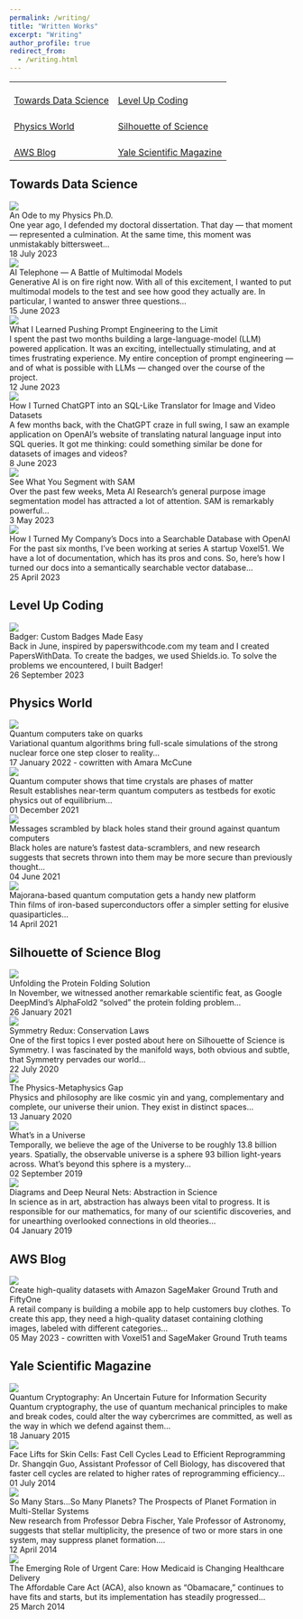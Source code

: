 ```yaml
---
permalink: /writing/
title: "Written Works"
excerpt: "Writing"
author_profile: true
redirect_from: 
  - /writing.html
---
```


<!-- Table starts here -->
<table>
  <tr>
    <td><a href="#towards-data-science"><br>Towards Data Science</a></td>
    <td><a href="#level-up-coding"><br>Level Up Coding</a></td>
  </tr>
  <tr>
    <td><a href="#physics-world"><br>Physics World</a></td>
    <td><a href="#silhouette-of-science"><br>Silhouette of Science</a></td>
  </tr>
  <tr>
    <td><a href="#aws-blog"><br>AWS Blog</a></td>
    <td><a href="#yale-scientific-magazine"><br>Yale Scientific Magazine</a></td>
  </tr>
</table>
<!-- Table ends here -->

## <a id="towards-data-science"></a> Towards Data Science

<div class="writing-list">
  <div class="card-container">
    <a href="https://towardsdatascience.com/an-ode-to-my-physics-ph-d-718894196f91" class="stretched-link" target="_blank"></a>
    <div class="float-layout">
      <div class="writing-card-image">
        <img src="/images/writing/ode_to_physics_phd.jpg">
        <div class="writing-card-content">
          <div class="writing-card-title">An Ode to my Physics Ph.D.</div>
          <div class="writing-card-text">
            One year ago, I defended my doctoral dissertation. That day — that moment — represented a culmination. At the same time, this moment was unmistakably bittersweet...
          </div>
          <div class="writing-card-text-muted">
            18 July 2023
          </div>
        </div>
      </div>
    </div>
  </div>

  <div class="card-container">
    <a href="https://towardsdatascience.com/an-ode-to-my-physics-ph-d-718894196f91" class="stretched-link" target="_blank"></a>
    <div class="float-layout">
      <div class="writing-card-image">
        <img src="/images/writing/ai_telephone.png">
        <div class="writing-card-content">
          <div class="writing-card-title">AI Telephone — A Battle of Multimodal Models</div>
          <div class="writing-card-text">
            Generative AI is on fire right now. With all of this excitement, I wanted to put multimodal models to the test and see how good they actually are. In particular, I wanted to answer three questions...
          </div>
          <div class="writing-card-text-muted">
            15 June 2023
          </div>
        </div>
      </div>
    </div>
  </div>

  <div class="card-container">
    <a href="https://towardsdatascience.com/what-i-learned-pushing-prompt-engineering-to-the-limit-c40f0740641f" class="stretched-link" target="_blank"></a>
    <div class="float-layout">
      <div class="writing-card-image">
        <img src="/images/writing/prompt_engineering.png">
        <div class="writing-card-content">
          <div class="writing-card-title">What I Learned Pushing Prompt Engineering to the Limit</div>
          <div class="writing-card-text">
            I spent the past two months building a large-language-model (LLM) powered application. It was an exciting, intellectually stimulating, and at times frustrating experience. My entire conception of prompt engineering — and of what is possible with LLMs — changed over the course of the project.
          </div>
          <div class="writing-card-text-muted">
            12 June 2023
          </div>
        </div>
      </div>
    </div>
  </div>

  <div class="card-container">
    <a href="https://towardsdatascience.com/how-i-turned-chatgpt-into-an-sql-like-translator-for-image-and-video-datasets-7b22b318400a" class="stretched-link" target="_blank"></a>
    <div class="float-layout">
      <div class="writing-card-image">
        <img src="/images/writing/voxelgpt_sql_translator.png">
        <div class="writing-card-content">
          <div class="writing-card-title">How I Turned ChatGPT into an SQL-Like Translator for Image and Video Datasets</div>
          <div class="writing-card-text">
            A few months back, with the ChatGPT craze in full swing, I saw an example application on OpenAI’s website of translating natural language input into SQL queries. It got me thinking: could something similar be done for datasets of images and videos?
          </div>
          <div class="writing-card-text-muted">
            8 June 2023
          </div>
        </div>
      </div>
    </div>
  </div>

  <div class="card-container">
    <a href="https://towardsdatascience.com/see-what-you-sam-4eea9ad9a5de" class="stretched-link" target="_blank"></a>
    <div class="float-layout">
      <div class="writing-card-image">
        <img src="/images/writing/see_what_you_sam.png">
        <div class="writing-card-content">
          <div class="writing-card-title">See What You Segment with SAM</div>
          <div class="writing-card-text">
            Over the past few weeks, Meta AI Research’s general purpose image segmentation model has attracted a lot of attention. SAM is remarkably powerful...
          </div>
          <div class="writing-card-text-muted">
            3 May 2023
          </div>
        </div>
      </div>
    </div>
  </div>

  <div class="card-container">
    <a href="https://towardsdatascience.com/see-what-you-sam-4eea9ad9a5de" class="stretched-link" target="_blank"></a>
    <div class="float-layout">
      <div class="writing-card-image">
        <img src="/images/writing/how_i_turned_docs_into_database.jpeg">
        <div class="writing-card-content">
          <div class="writing-card-title">How I Turned My Company’s Docs into a Searchable Database with OpenAI</div>
          <div class="writing-card-text">
            For the past six months, I’ve been working at series A startup Voxel51. We have a lot of documentation, which has its pros and cons. So, here’s how I turned our docs into a semantically searchable vector database...
          </div>
          <div class="writing-card-text-muted">
            25 April 2023
          </div>
        </div>
      </div>
    </div>
  </div>

</div>


## <a id="level-up-coding"></a> Level Up Coding

<div class="writing-list">
  <div class="card-container">
    <a href="https://medium.com/gitconnected/badger-custom-badges-made-easy-4d90d66af241" class="stretched-link" target="_blank"></a>
    <div class="float-layout">
      <div class="writing-card-image">
        <img src="/images/writing/badger.png">
        <div class="writing-card-content">
          <div class="writing-card-title">Badger: Custom Badges Made Easy</div>
          <div class="writing-card-text">
            Back in June, inspired by paperswithcode.com my team and I created PapersWithData. To create the badges, we used Shields.io. To solve the problems we encountered, I built Badger!
          </div>
          <div class="writing-card-text-muted">
            26 September 2023
          </div>
        </div>
      </div>
    </div>
  </div>
</div>

## <a id="physics-world"></a> Physics World

<div class="writing-list">

  <div class="card-container">
    <a href="https://physicsworld.com/a/quantum-computers-take-on-quarks/" class="stretched-link" target="_blank"></a>
    <div class="float-layout">
      <div class="writing-card-image">
        <img src="/images/writing/physics_world_quarks.jpg">
        <div class="writing-card-content">
          <div class="writing-card-title">Quantum computers take on quarks</div>
          <div class="writing-card-text">
            Variational quantum algorithms bring full-scale simulations of the strong nuclear force one step closer to reality...
          </div>
          <div class="writing-card-text-muted">
            17 January 2022 - cowritten with Amara McCune
          </div>
        </div>
      </div>
    </div>
  </div>

  <div class="card-container">
    <a href="https://physicsworld.com/a/quantum-computer-shows-that-time-crystals-are-phases-of-matter/" class="stretched-link" target="_blank"></a>
    <div class="float-layout">
      <div class="writing-card-image">
        <img src="/images/writing/physics_world_time_crystal.png">
        <div class="writing-card-content">
          <div class="writing-card-title">Quantum computer shows that time crystals are phases of matter</div>
          <div class="writing-card-text">
            Result establishes near-term quantum computers as testbeds for exotic physics out of equilibrium...
          </div>
          <div class="writing-card-text-muted">
            01 December 2021
          </div>
        </div>
      </div>
    </div>
  </div>

  <div class="card-container">
    <a href="https://physicsworld.com/a/messages-scrambled-by-black-holes-stand-their-ground-against-quantum-computers/" class="stretched-link" target="_blank"></a>
    <div class="float-layout">
      <div class="writing-card-image">
        <img src="/images/writing/physics_world_scrambling.jpg">
        <div class="writing-card-content">
          <div class="writing-card-title">Messages scrambled by black holes stand their ground against quantum computers</div>
          <div class="writing-card-text">
            Black holes are nature’s fastest data-scramblers, and new research suggests that secrets thrown into them may be more secure than previously thought...
          </div>
          <div class="writing-card-text-muted">
            04 June 2021
          </div>
        </div>
      </div>
    </div>
  </div>

  <div class="card-container">
    <a href="https://physicsworld.com/a/majorana-based-quantum-computation-gets-a-handy-new-platform/" class="stretched-link" target="_blank"></a>
    <div class="float-layout">
      <div class="writing-card-image">
        <img src="/images/writing/physics_world_majorana.png">
        <div class="writing-card-content">
          <div class="writing-card-title">Majorana-based quantum computation gets a handy new platform</div>
          <div class="writing-card-text">
            Thin films of iron-based superconductors offer a simpler setting for elusive quasiparticles...
          </div>
          <div class="writing-card-text-muted">
            14 April 2021
          </div>
        </div>
      </div>
    </div>
  </div>
  
</div>

## <a id="silhouette-of-science"></a> Silhouette of Science Blog

<div class="writing-list">

  <div class="card-container">
    <a href="https://silhouetteofscience.com/unfolding-the-protein-folding-solution/" class="stretched-link" target="_blank"></a>
    <div class="float-layout">
      <div class="writing-card-image">
        <img src="/images/writing/sos_protein_folding.jpg">
        <div class="writing-card-content">
          <div class="writing-card-title">Unfolding the Protein Folding Solution</div>
          <div class="writing-card-text">
            In November, we witnessed another remarkable scientific feat, as Google DeepMind’s AlphaFold2 “solved” the protein folding problem...
          </div>
          <div class="writing-card-text-muted">
            26 January 2021
          </div>
        </div>
      </div>
    </div>
  </div>

  <div class="card-container">
    <a href="https://silhouetteofscience.com/symmetry-redux/" class="stretched-link" target="_blank"></a>
    <div class="float-layout">
      <div class="writing-card-image">
        <img src="/images/writing/sos_symmetry_redux.jpg">
        <div class="writing-card-content">
          <div class="writing-card-title">Symmetry Redux: Conservation Laws</div>
          <div class="writing-card-text">
            One of the first topics I ever posted about here on Silhouette of Science is Symmetry. I was fascinated by the manifold ways, both obvious and subtle, that Symmetry pervades our world...
          </div>
          <div class="writing-card-text-muted">
            22 July 2020
          </div>
        </div>
      </div>
    </div>
  </div>

  <div class="card-container">
    <a href="https://silhouetteofscience.com/the-physics-metaphysics-gap/" class="stretched-link" target="_blank"></a>
    <div class="float-layout">
      <div class="writing-card-image">
        <img src="/images/writing/sos_physics_metaphysics_gap.png">
        <div class="writing-card-content">
          <div class="writing-card-title">The Physics-Metaphysics Gap</div>
          <div class="writing-card-text">
            Physics and philosophy are like cosmic yin and yang, complementary and complete, our universe their union. They exist in distinct spaces...
          </div>
          <div class="writing-card-text-muted">
            13 January 2020
          </div>
        </div>
      </div>
    </div>
  </div>

  <div class="card-container">
    <a href="https://silhouetteofscience.com/whats-in-a-universe/" class="stretched-link" target="_blank"></a>
    <div class="float-layout">
      <div class="writing-card-image">
        <img src="/images/writing/sos_universe.jpg">
        <div class="writing-card-content">
          <div class="writing-card-title">What’s in a Universe</div>
          <div class="writing-card-text">
            Temporally, we believe the age of the Universe to be roughly 13.8 billion years. Spatially, the observable universe is a sphere 93 billion light-years across. What’s beyond this sphere is a mystery...
          </div>
          <div class="writing-card-text-muted">
            02 September 2019
          </div>
        </div>
      </div>
    </div>
  </div>

  <div class="card-container">
    <a href="https://silhouetteofscience.com/diagrams-and-deep-neural-nets-abstraction-in-science/" class="stretched-link" target="_blank"></a>
    <div class="float-layout">
      <div class="writing-card-image">
        <img src="/images/writing/sos_abstraction.jpg">
        <div class="writing-card-content">
          <div class="writing-card-title">Diagrams and Deep Neural Nets: Abstraction in Science</div>
          <div class="writing-card-text">
            In science as in art, abstraction has always been vital to progress. It is responsible for our mathematics, for many of our scientific discoveries, and for unearthing overlooked connections in old theories...
          </div>
          <div class="writing-card-text-muted">
            04 January 2019
          </div>
        </div>
      </div>
    </div>
  </div>
  
</div>

## <a id="aws-blog"></a> AWS Blog

<div class="writing-list">
  <div class="card-container">
    <a href="https://aws.amazon.com/blogs/machine-learning/create-high-quality-datasets-with-amazon-sagemaker-ground-truth-and-fiftyone/" class="stretched-link" target="_blank"></a>
    <div class="float-layout">
      <div class="writing-card-image">
        <img src="/images/writing/aws_blog_cover.png">
        <div class="writing-card-content">
          <div class="writing-card-title">Create high-quality datasets with Amazon SageMaker Ground Truth and FiftyOne</div>
          <div class="writing-card-text">
            A retail company is building a mobile app to help customers buy clothes. To create this app, they need a high-quality dataset containing clothing images, labeled with different categories...
          </div>
          <div class="writing-card-text-muted">
            05 May 2023 - cowritten with Voxel51 and SageMaker Ground Truth teams
          </div>
        </div>
      </div>
    </div>
  </div>
</div>

## <a id="yale-scientific-magazine"></a> Yale Scientific Magazine

<div class="writing-list">

  <div class="card-container">
    <a href="https://www.yalescientific.org/2015/01/quantum-cryptography-an-uncertain-future-for-information-security/" class="stretched-link" target="_blank"></a>
    <div class="float-layout">
      <div class="writing-card-image">
        <img src="/images/writing/ysm_cryptography.jpg">
        <div class="writing-card-content">
          <div class="writing-card-title">Quantum Cryptography: An Uncertain Future for Information Security</div>
          <div class="writing-card-text">
            Quantum cryptography, the use of quantum mechanical principles to make and break codes, could alter the way cybercrimes are committed, as well as the way in which we defend against them...
          </div>
          <div class="writing-card-text-muted">
            18 January 2015
          </div>
        </div>
      </div>
    </div>
  </div>

  <div class="card-container">
    <a href="https://www.yalescientific.org/2014/07/face-lifts-for-skin-cells-fast-cell-cycles-lead-to-efficient-reprogramming/" target="_blank"></a>
    <div class="float-layout">
      <div class="writing-card-image">
        <img src="/images/writing/ysm_facelift.png">
        <div class="writing-card-content">
          <div class="writing-card-title">Face Lifts for Skin Cells: Fast Cell Cycles Lead to Efficient Reprogramming</div>
          <div class="writing-card-text">
            Dr. Shangqin Guo, Assistant Professor of Cell Biology, has discovered that faster cell cycles are related to higher rates of reprogramming efficiency...
          </div>
          <div class="writing-card-text-muted">
            01 July 2014
          </div>
        </div>
      </div>
    </div>
  </div>

  <div class="card-container">
    <a href="https://www.yalescientific.org/2014/04/so-many-starsso-many-planets-the-prospects-of-planet-formation-in-multi-stellar-systems/" class="stretched-link" target="_blank"></a>
    <div class="float-layout">
      <div class="writing-card-image">
        <img src="/images/writing/ysm_multistellar.jpg">
        <div class="writing-card-content">
          <div class="writing-card-title">So Many Stars…So Many Planets? The Prospects of Planet Formation in Multi-Stellar Systems</div>
          <div class="writing-card-text">
            New research from Professor Debra Fischer, Yale Professor of Astronomy, suggests that stellar multiplicity, the presence of two or more stars in one system, may suppress planet formation....
          </div>
          <div class="writing-card-text-muted">
            12 April 2014
          </div>
        </div>
      </div>
    </div>
  </div>

  <div class="card-container">
    <a href="https://www.yalescientific.org/2014/03/the-emerging-role-of-urgent-care-how-medicaid-is-changing-healthcare-delivery/" class="stretched-link" target="_blank"></a>
    <div class="float-layout">
      <div class="writing-card-image">
        <img src="/images/writing/ysm_obamacare.png">
        <div class="writing-card-content">
          <div class="writing-card-title">The Emerging Role of Urgent Care: How Medicaid is Changing Healthcare Delivery</div>
          <div class="writing-card-text">
            The Affordable Care Act (ACA), also known as “Obamacare,” continues to have fits and starts, but its implementation has steadily progressed...
          </div>
          <div class="writing-card-text-muted">
            25 March 2014
          </div>
        </div>
      </div>
    </div>
  </div>
  
</div>
